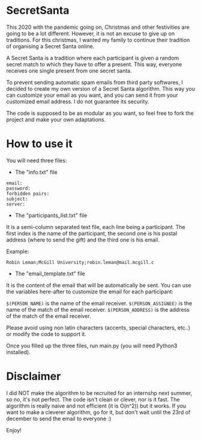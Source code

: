 # SecretSanta

This 2020 with the pandemic going on, Christmas and other festivities are going to be a lot different. However, it is not an excuse to give up on traditions.
For this christmas, I wanted my family to continue their tradition of organising a Secret Santa online.

A Secret Santa is a tradition where each participant is given a random secret match to which they have to offer a present. This way, everyone receives one 
single present from one secret santa.

To prevent sending automatic spam emails from third party softwares, I decided to create my own version of a Secret Santa algorithm. This way you can customize your
email as you want, and you can send it from your customized email address. I do not guarantee its security.

The code is supposed to be as modular as you want, so feel free to fork the project and make your own adaptations.

# How to use it

You will need three files:

- The "info.txt" file

```
email:
password:
forbidden pairs: 
subject:
server:
```

- The "participants_list.txt" file

It is a semi-column separated text file, each line being a participant. The first index is the name of the participant, the second one is his postal address (where to send the gift) and the third one is his email.

Example:

```
Robin Leman;McGill University;robin.leman@mail.mcgill.c
```

- The "email_template.txt" file

It is the content of the email that will be automatically be sent. You can use the variables here-after to customize the email for each participant:

```$(PERSON_NAME)``` is the name of the email receiver.
```$(PERSON_ASSIGNEE)``` is the name of the match of the email receiver.
```$(PERSON_ADDRESS)``` is the address of the match of the email receiver.

Please avoid using non latin characters (accents, special characters, etc..) or modify the code to support it.

Once you filled up the three files, run main.py (you will need Python3 installed).

# Disclaimer

I did NOT make the algorithm to be recruited for an internshp next summer, so no, it's not perfect. The code isn't clean or clever, nor is it fast. 
The algorithm is really naive and not efficient (it is O(n^2)) but it works. If you want to make a cleverer algorithm, go for it, but don't wait until the 23rd of
december to send the email to everyone :)

Enjoy!
